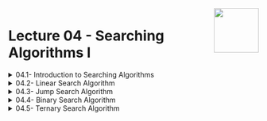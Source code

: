 <img align="right" width="90" height="90" src="https://github.com/cs-MohamedAyman/Computer-Science-Textbooks/blob/master/logos/algorithms.jpg">

# Lecture 04 - Searching Algorithms I

<details>
	<summary>04.1- Introduction to Searching Algorithms</summary>

</details>

<details>
	<summary>04.2- Linear Search Algorithm</summary>

</details>

<details>
	<summary>04.3- Jump Search Algorithm</summary>

</details>

<details>
	<summary>04.4- Binary Search Algorithm</summary>

</details>

<details>
	<summary>04.5- Ternary Search Algorithm</summary>

</details>
